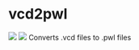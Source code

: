 # vcd2pwl
<a href="https://codeclimate.com/github/LyuPo7/vcd2pwl/maintainability"><img src="https://api.codeclimate.com/v1/badges/489179cd0859b1b5eafc/maintainability" /></a>
<a href="https://codeclimate.com/github/LyuPo7/vcd2pwl/test_coverage"><img src="https://api.codeclimate.com/v1/badges/489179cd0859b1b5eafc/test_coverage" /></a>
Converts .vcd files to .pwl files
